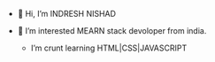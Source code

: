 - 👋 Hi, I’m INDRESH NISHAD

- 👀 I’m interested MEARN stack devoloper from  india.

  - I’m crunt learning  HTML|CSS|JAVASCRIPT
